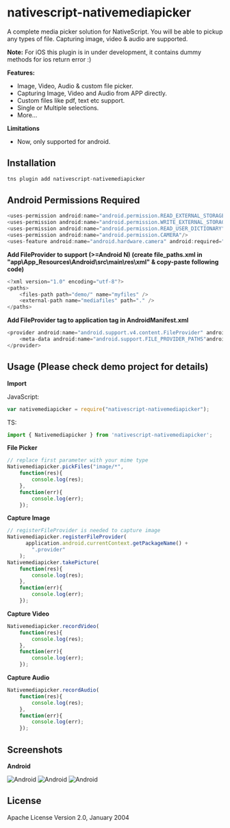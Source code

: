# nativescript-nativemediapicker
A complete media picker solution for NativeScript. You will be able to pickup any types of file. Capturing image, video & audio are supported. 

**Note:** For iOS this plugin is in under development, it contains dummy methods for ios return error :)

**Features:**

* Image, Video, Audio & custom file picker.
* Capturing Image, Video and Audio from APP directly.
* Custom files like pdf, text etc support.
* Single or Multiple selections.
* More...

**Limitations**
*  Now, only supported for android.


## Installation

```javascript
tns plugin add nativescript-nativemediapicker
```

## Android Permissions Required

```javascript
<uses-permission android:name="android.permission.READ_EXTERNAL_STORAGE" />
<uses-permission android:name="android.permission.WRITE_EXTERNAL_STORAGE" />
<uses-permission android:name="android.permission.READ_USER_DICTIONARY"/>
<uses-permission android:name="android.permission.CAMERA"/>
<uses-feature android:name="android.hardware.camera" android:required="true" />
```

**Add FileProvider to support (>=Android N) (create file_paths.xml in "app\App_Resources\Android\src\main\res\xml" & copy-paste following code)**
```javascript
<?xml version="1.0" encoding="utf-8"?>
<paths>
    <files-path path="demo/" name="myfiles" />
    <external-path name="mediafiles" path="." />
</paths>
```

**Add FileProvider tag to application tag in AndroidManifest.xml**
```javascript
<provider android:name="android.support.v4.content.FileProvider" android:authorities="{applicationId}.provider" android:grantUriPermissions="true" android:exported="false">
    <meta-data android:name="android.support.FILE_PROVIDER_PATHS"android:resource="@xml/file_paths" />
</provider>
```

## Usage (Please check demo project for details)

**Import**

JavaScript:
```javascript
var nativemediapicker = require("nativescript-nativemediapicker");
```

TS:
```javascript
import { Nativemediapicker } from 'nativescript-nativemediapicker';
```

**File Picker**
```javascript
// replace first parameter with your mime type
Nativemediapicker.pickFiles("image/*",
    function(res){
		console.log(res);
	},
    function(err){
		console.log(err);
	});
```


**Capture Image**
```javascript
// registerFileProvider is needed to capture image
Nativemediapicker.registerFileProvider(
      application.android.currentContext.getPackageName() +
        ".provider"
    );
Nativemediapicker.takePicture(
    function(res){
		console.log(res);
	},
    function(err){
		console.log(err);
	});
```

**Capture Video**
```javascript
Nativemediapicker.recordVideo(
    function(res){
		console.log(res);
	},
    function(err){
		console.log(err);
	});
```

**Capture Audio**
```javascript
Nativemediapicker.recordAudio(
    function(res){
    	console.log(res);
    },
    function(err){
    	console.log(err);
    });
```


## Screenshots

**Android**

![Android](/screenshots/android/demo.png)
![Android](/screenshots/android/filepicker.png)
![Android](/screenshots/android/capture.png)


## License

Apache License Version 2.0, January 2004